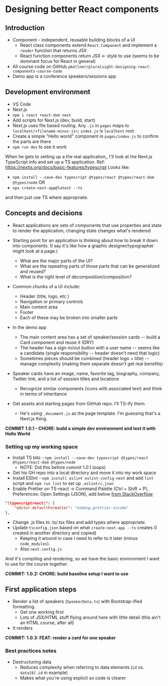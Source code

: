 # Designing better React components

## Introduction

-  Component - independent, reusable building blocks of a UI
   -  React class components extend `React.Component` and implement a `render` function that returns JSX
   -  React function components return JSX <- style to use (seems to be dominant focus for React in general)
-  All course code on GitHub `pkellner/pluralsight-designing-react-components-course-code`
-  Demo app is a conference speakers/sessions app

## Development environment

-  VS Code
-  Next.js
-  `npm i react react-dom next`
-  Add scripts for Next.js (dev, build, start)
-  Next.js uses file based routing. Any `.js` in `pages` maps to `localhost/<filename-minus-js>`; `index.js` is `localhost` root
-  Create a simple "Hello world" component in `pages/index.js` to confirm the parts are there
-  `npm run dev` to see it work

When he gets to setting up a the real application,, I'll look at the Next.js TypeScript info and set up a TS application.
Ref: https://nextjs.org/docs/basic-features/typescript
Looks like:

-  `npm install --save-dev typescript @types/react @types/react-dom @types/node`
   OR
-  `npx create-next-app@latest --ts`

and then just use TS where appropriate.

## Concepts and decisions

-  React applications are sets of components that use properties and state to render the application; changing state changes what's rendered
-  Starting point for an application is thinking about how to break it down into components. (I say it's like how a graphic designer/typographer might look at a page.)
   -  What are the major parts of the UI?
   -  What are the repeating parts of those parts that can be generalized and reused?
   -  What is the right level of decomposition/composition?
-  Common chunks of a UI include:
   -  Header (title, logo, etc.)
   -  Navigation or primary controls
   -  Main content area
   -  Footer
   -  Each of these may be broken into smaller parts
-  In the demo app
   -  The main content area has a set of speaker/session cards -- build a Card component and reuse it (DRY)
   -  The header has a sign-in/out button with a user name -- seems like a candidate (single responsibility -- header doesn't need that logic)
   -  Sometimes pieces should be combined (header logo + title) -- manage complexity (making them separate doesn't get real benefits)
-  Speaker cards have an image, name, favorite tag, biography, company, Twitter link, and a list of session titles and locations

   -  Recognize similar components (icons with associated text) and think in terms of inheritance

-  Get assets and starting pages from GitHub repo. I'll TS-ify them.
   -  He's using `_document.js` as the page template. I'm guessing that's a Next.js thing.

**COMMIT 1.0.1 - CHORE: build a simple dev environment and test it with Hello World**

### Setting up my working space

-  Install TS bits - `npm install --save-dev typescript @types/react @types/react-dom @types/node`
   -  NOTE: Did this before commit 1.0.1 (oops)
-  Get his GH repo into a local directory and move it into my work space
-  Install ESlint - `npm install eslint eslint-config-next` and add `lint` script and `npm run lint` to set up `.eslintrc.json`
-  Enable Prettier on TS-react -> Command Palette (Ctrl + Shift + P), Preferences: Open Settings (JSON), add below [from StackOverflow](https://stackoverflow.com/questions/61731587/prettier-doesnt-format-tsx-file)

```JSON
"[typescriptreact]": {
    "editor.defaultFormatter": "esbenp.prettier-vscode"
},
```

-  Change .js files to .ts/.tsx files and add types where appropriate.
-  Update `tsconfig.json` based on what `create-next-app --ts` creates (I created in another directory and copied)
   -  Keeping it around in case I need to refer to it later (minus `node_modules`).
   -  Also `next.config.js`

And it's compiling and rendering, so we have the basic environment I want to use for the course together.

**COMMIT: 1.0.2: CHORE: build baseline setup I want to use**

## First application steps

-  Render a list of speakers (`SpeakerData.ts`) with Bootstrap-ified formatting.
   -  Get one working first
   -  Lots of JSX/HTML stuff flying around here with little detail (this ain't an HTML course, after all)
-  It renders

**COMMIT: 1.0.3: FEAT: render a card for one speaker**

### Best practices notes

-  Destructuring data
   -  Reduces complexity when referring to data elements (`id` vs. `data[0].id` in example)
   -  Makes what you're using explicit so code is clearer

